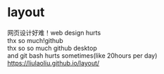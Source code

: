 # layout<br/>
网页设计好难！web design hurts<br/>
thx so much!github <br/>
thx so so much github desktop <br/>
and git bash hurts sometimes(like 20hours per day)<br/>
https://liulaoliu.github.io/layout/
